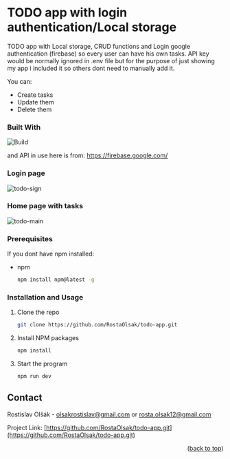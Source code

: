 <a name="readme-top"></a>
# TODO app with login authentication/Local storage
TODO app with Local storage, CRUD functions and Login google authentication (firebase) so every user can have his own tasks. API key would be normally ignored in .env file but for the purpose of just showing my app i included it so others dont need to manually add it.

You can:
* Create tasks
* Update them
* Delete them

### Built With

![Build](https://skills.thijs.gg/icons?i=react,firebase,vite,ts,sass)

and API in use here is from: https://firebase.google.com/

### Login page

![todo-sign](https://user-images.githubusercontent.com/120781263/215263019-d552ff2b-7e0d-4bdd-9ec6-f79badae8469.png)

### Home page with tasks

![todo-main](https://user-images.githubusercontent.com/120781263/215262753-fcaba620-83a2-4cd8-9a17-2ec52338ed91.png)

### Prerequisites

If you dont have npm installed:
* npm
  ```sh
  npm install npm@latest -g
  ```
  
### Installation and Usage

1. Clone the repo
   ```sh
   git clone https://github.com/RostaOlsak/todo-app.git
   ```
2. Install NPM packages
   ```sh
   npm install
   ```
3. Start the program
   ```js
   npm run dev
   ```  
 
 <!-- CONTACT -->
## Contact

Rostislav Olšák - olsakrostislav@gmail.com or rosta.olsak12@gmail.com

Project Link: [https://github.com/RostaOlsak/todo-app.git](https://github.com/RostaOlsak/todo-app.git)

<p align="right">(<a href="#readme-top">back to top</a>)</p>
